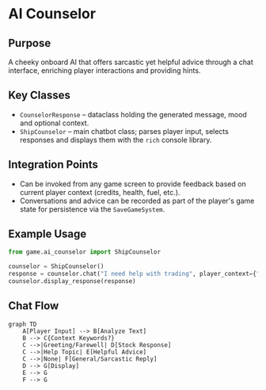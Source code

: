# AI Counselor

## Purpose
A cheeky onboard AI that offers sarcastic yet helpful advice through a chat interface, enriching player interactions and providing hints.

## Key Classes
- `CounselorResponse` – dataclass holding the generated message, mood and optional context.
- `ShipCounselor` – main chatbot class; parses player input, selects responses and displays them with the `rich` console library.

## Integration Points
- Can be invoked from any game screen to provide feedback based on current player context (credits, health, fuel, etc.).
- Conversations and advice can be recorded as part of the player's game state for persistence via the `SaveGameSystem`.

## Example Usage
```python
from game.ai_counselor import ShipCounselor

counselor = ShipCounselor()
response = counselor.chat("I need help with trading", player_context={"credits": 50})
counselor.display_response(response)
```

## Chat Flow
```mermaid
graph TD
    A[Player Input] --> B[Analyze Text]
    B --> C{Context Keywords?}
    C -->|Greeting/Farewell| D[Stock Response]
    C -->|Help Topic| E[Helpful Advice]
    C -->|None| F[General/Sarcastic Reply]
    D --> G[Display]
    E --> G
    F --> G
```

